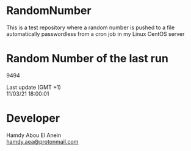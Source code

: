 # RandomNumber    
This is a test repository where a random number is pushed to a file automatically passwordless from a cron job in my Linux CentOS server    
# Random Number of the last run   
9494
      
Last update (GMT +1)    
11/03/21 18:00:01
# Developer    
Hamdy Abou El Anein   
hamdy.aea@protonmail.com
